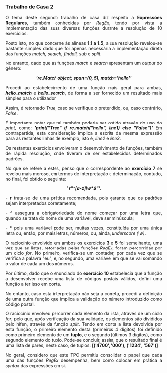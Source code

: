 ### Trabalho de Casa 2
<p align="justify"> O tema deste segundo trabalho de casa diz respeito a <b>Expressões Regulares</b>, também conhecidas por <i>RegEx</i>, tendo por vista a implementação das suas diversas funções durante a resolução de 10 exercícios. </p>
 

<p align="justify"> Posto isto, no que concerne às alíneas <b>1.1 a 1.5</b>, a sua resolução revelou-se bastante simples dado que foi apenas necessária a implementação direta das funções <i>match, search, findall, sub </i> e <i>split</i>. </p>

<p align="justify"> No entanto, dado que as funções <i>match</i> e <i>search</i> apresentam um <i>output</i> do género:</p>
<p align="center"><i><b>'re.Match object; span=(0, 5), match='hello''</i></b></p>

 <p align="justify"> Procedi ao estabelecimento de uma função mais geral para ambas, <b><i>hello_match</b></i> e <b><i>hello_search</i></b>, de forma a ser fornecido um resultado mais simples para o utilizador. </p>

 <p align="justify">Assim, é retornado <i>True</i>, caso se verifique o pretendido, ou, caso contrário, <i>False</i>.</p>
 <p align="justify"> É importante notar que tal também poderia ser obtido através do uso do <i>print,</i> como: <i><b>'print("True" if re.match("hello", line1) else "False")'</i></b> Em contrapartida, esta consideração implica a escrita da mesma expressão para as restantes linhas de exemplo, isto é, <i>line2</i> e <i>line3</i>.</p>

<p align="justify"> Os restantes exercícios envolveram o desenvolvimento de funções, também de rápida resolução, onde tiveram de ser estabelecidos determinados padrões.</p>
 <p align="justify"> No que se refere a estes, penso que o correspondente ao <b>exercício 7</b> se revelou mais moroso, em termos de interpretação e determinação, contudo, no final, foi obtido o seguinte:
 <p align="center"><b><i>' r"^[a-z]\w*$"'.</b></i></p> 
 
 <p align="justify">- <b>r</b> trata-se de uma prática recomendada, pois garante que os padrões sejam interpretados corretamente;</p>
<p align="justify">- <b>^</b> assegura a obrigatoriedade do nome começar por uma letra que, quando se trata do nome de uma variável, deve ser minúscula; </p>
<p align="justify">- <b>*</b>
pois uma variável pode ser, muitas vezes, constituída por uma única letra ou, então, por mais letras, números, ou, ainda, <i>underscore (\w)</i>. </p>

<p align="justify">O raciocínio envolvido em ambos os exercícios <b>3</b> e <b>5</b> foi semelhante, uma vez que as listas, retornadas pelas funções <i>RegEx</i>, foram percorridas por um ciclo <i>for</i>. No primeiro, verifica-se um contador, por cada vez que se verifica a palavra "eu", e, no segundo, uma variável em que se vai somando o valor de cada um dos números.</p>

<p align="justify">Por último, dado que o enunciado do <b>exercício 10</b> estabelecia que a função a desenvolver recebe uma lista de códigos postais válidos, defini uma função a ter isso em conta.</p> 

<p align="justify">No entanto, caso esta interpretação não seja a correta, procedi à definição de uma outra função que implica a validação do número introduzido como código postal.</p> 
<p align="justify">O raciocínio envolveu percorrer cada elemento da lista, através de um ciclo <i>for</i>, pelo que, após verificação da sua validade, os elementos são divididos pelo hífen, através da função <i>split</i>. Tendo em conta a lista devolvida por esta função, o primeiro elemento desta (primeiros 4 dígitos) foi definido como primeiro elemento de um <b>tuplo</b>, e o segundo (últimos 3 dígitos), como segundo elemento do tuplo. Pode-se concluir, assim, que o resultado final é uma lista de pares, neste caso, de tuplos: <b>[('4700', '000'), ('1234', '567')] </b></p>

<p align="justify">No geral, considero que este TPC permitiu consolidar o papel que cada uma das funções <i>RegEx</i> desempenha, bem como colocar em prática a <i>syntax</i> das expressões em si.</p>